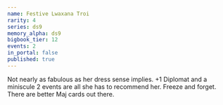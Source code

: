 ```yaml
---
name: Festive Lwaxana Troi
rarity: 4
series: ds9
memory_alpha: ds9
bigbook_tier: 12
events: 2
in_portal: false
published: true
---
```


Not nearly as fabulous as her dress sense implies. +1 Diplomat and a miniscule 2 events are all she has to recommend her. Freeze and forget. There are better Maj cards out there.
